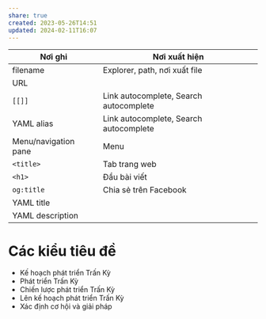 ```yaml
---
share: true
created: 2023-05-26T14:51
updated: 2024-02-11T16:07
---
```


| Nơi ghi              | Nơi xuất hiện                          |
| -------------------- | -------------------------------------- |
| filename             | Explorer, path, nơi xuất file          |
| URL                  |                                        |
| `[[]]`               | Link autocomplete, Search autocomplete |
| YAML alias           | Link autocomplete, Search autocomplete |
| Menu/navigation pane | Menu                                   |
| `<title>`            | Tab trang web                          |
| `<h1>`               | Đầu bài viết                           |
| `og:title`           | Chia sẻ trên Facebook                  |
| YAML title           |                                        |
| YAML description     |                                        |

# Các kiểu tiêu đề
- Kế hoạch phát triển Trấn Kỳ
- Phát triển Trấn Kỳ
- Chiến lược phát triển Trấn Kỳ
- Lên kế hoạch phát triển Trấn Kỳ
- Xác định cơ hội và giải pháp
